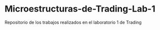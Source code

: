 # Microestructuras-de-Trading-Lab-1
Repositorio de los trabajos realizados en el laboratorio 1 de Trading
